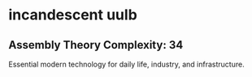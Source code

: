# incandescent uulb

## Assembly Theory Complexity: 34
Essential modern technology for daily life, industry, and infrastructure.
